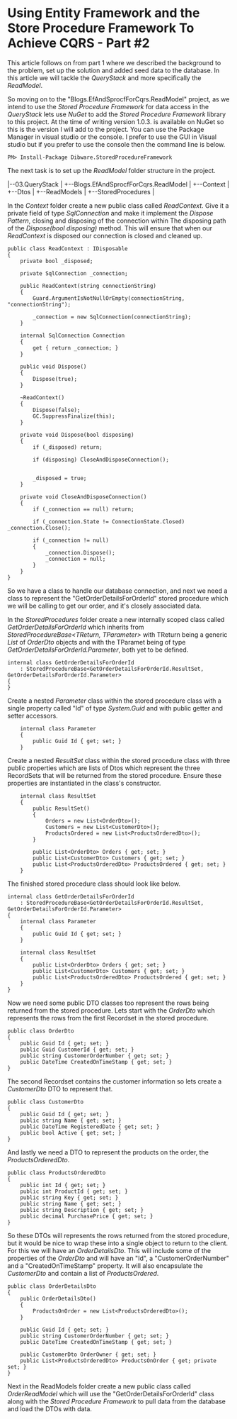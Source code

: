 # Using Entity Framework and the Store Procedure Framework To Achieve CQRS - Part #2

This article follows on from part 1 where we described the background to the problem, set up the solution and added seed data to the database. In this article we will tackle the *QueryStack* and more specifically the *ReadModel*.

So moving on to the "Blogs.EfAndSprocfForCqrs.ReadModel" project, as we intend to use the *Stored Procedure Framework* for data access in the *QueryStack* lets use *NuGet* to add the *Stored Procedure Framework* library to this project. At the time of writing version 1.0.3. is available on NuGet so this is the version I will add to the project. You can use the Package Manager in visual studio or the console. I prefer to use the GUI in Visual studio but if you prefer to use the console then the command line is  below.

    PM> Install-Package Dibware.StoredProcedureFramework
    
The next task is to set up the *ReadModel* folder structure in the project.

|--03.QueryStack
|  +--Blogs.EfAndSprocfForCqrs.ReadModel
|     +--Context
|     +--Dtos
|     +--ReadModels
|     +--StoredProcedures
|

In the *Context* folder create a new public class called *ReadContext*. Give it a private field of type *SqlConnection* and make it implement the *Dispose Pattern*, closing and disposing of the connection within The disposing path of the *Dispose(bool disposing)* method. This will ensure that when our *ReadContext* is disposed our connection is closed and cleaned up.

    public class ReadContext : IDisposable
    {
        private bool _disposed;

        private SqlConnection _connection;

        public ReadContext(string connectionString)
        {
            Guard.ArgumentIsNotNullOrEmpty(connectionString, "connectionString");

            _connection = new SqlConnection(connectionString);
        }

        internal SqlConnection Connection
        {
            get { return _connection; }
        }

        public void Dispose()
        {
            Dispose(true);
        }

        ~ReadContext()
        {
            Dispose(false);
            GC.SuppressFinalize(this);
        }

        private void Dispose(bool disposing)
        {
            if (_disposed) return;

            if (disposing) CloseAndDisposeConnection();
            

            _disposed = true;
        }

        private void CloseAndDisposeConnection()
        {
            if (_connection == null) return;

            if (_connection.State != ConnectionState.Closed) _connection.Close();

            if (_connection != null)
            {
                _connection.Dispose();
                _connection = null;
            }
        }
    }

So we have a class to handle our database connection, and next we need a class to represent the "GetOrderDetailsForOrderId" stored procedure which we will be calling to get our order, and it's closely associated data.

In the *StoredProcedures* folder create a new internally scoped class called *GetOrderDetailsForOrderId* which inherits from *StoredProcedureBase<TReturn, TParameter>* with TReturn being a generic *List* of *OrderDto* objects and with the TParamet being of type *GetOrderDetailsForOrderId.Parameter*, both yet to be defined. 

    internal class GetOrderDetailsForOrderId
        : StoredProcedureBase<GetOrderDetailsForOrderId.ResultSet, GetOrderDetailsForOrderId.Parameter>
    {
    }

Create a nested *Parameter* class within the stored procedure class with a single property called "Id" of type *System.Guid* and with public getter and setter accessors.
 
        internal class Parameter
        {
            public Guid Id { get; set; }
        }

Create a nested *ResultSet* class within the stored procedure class with three public properties which are lists of Dtos which represent the three RecordSets that will be returned from the stored procedure. Ensure these properties are instantiated in the class's constructor.

        internal class ResultSet
        {
            public ResultSet()
            {
                Orders = new List<OrderDto>();
                Customers = new List<CustomerDto>();
                ProductsOrdered = new List<ProductsOrderedDto>();
            }
            
            public List<OrderDto> Orders { get; set; }
            public List<CustomerDto> Customers { get; set; }
            public List<ProductsOrderedDto> ProductsOrdered { get; set; }
        }

The finished stored procedure class should look like below. 

    internal class GetOrderDetailsForOrderId
        : StoredProcedureBase<GetOrderDetailsForOrderId.ResultSet, GetOrderDetailsForOrderId.Parameter>
    {
        internal class Parameter
        {
            public Guid Id { get; set; }
        }

        internal class ResultSet
        {
            public List<OrderDto> Orders { get; set; }
            public List<CustomerDto> Customers { get; set; }
            public List<ProductsOrderedDto> ProductsOrdered { get; set; }
        }
    }
 
Now we need some public DTO classes too represent the rows being returned from the stored procedure. Lets start with the *OrderDto* which represents the rows from the first Recordset in the stored procedure.

    public class OrderDto
    {
        public Guid Id { get; set; }
        public Guid CustomerId { get; set; }
        public string CustomerOrderNumber { get; set; }
        public DateTime CreatedOnTimeStamp { get; set; }
    }
    
The second Recordset contains the customer information so lets create a *CustomerDto* DTO to represent that.
    
    public class CustomerDto
    {
        public Guid Id { get; set; }
        public string Name { get; set; }
        public DateTime RegisteredDate { get; set; }
        public bool Active { get; set; }
    }

And lastly we need a DTO to represent the products on the order, the *ProductsOrderedDto*.

    public class ProductsOrderedDto
    {
        public int Id { get; set; }
        public int ProductId { get; set; }
        public string Key { get; set; }
        public string Name { get; set; }
        public string Description { get; set; }
        public decimal PurchasePrice { get; set; }
    }

So these DTOs will represents the rows returned from the stored procedure, but it would be nice to wrap these into a single object to return to the client. For this we will have an *OrderDetailsDto*. This will include some of the properties of the *OrderDto* and will have an "Id", a "CustomerOrderNumber" and a "CreatedOnTimeStamp" property. It will also encapsulate the *CustomerDto* and contain a list of *ProductsOrdered*. 

    public class OrderDetailsDto
    {
        public OrderDetailsDto()
        {
            ProductsOnOrder = new List<ProductsOrderedDto>();
        }

        public Guid Id { get; set; }
        public string CustomerOrderNumber { get; set; }
        public DateTime CreatedOnTimeStamp { get; set; }

        public CustomerDto OrderOwner { get; set; }
        public List<ProductsOrderedDto> ProductsOnOrder { get; private set; }
    }
  
 
Next in the ReadModels folder create a new public class called *OrderReadModel* which will use the "GetOrderDetailsForOrderId" class along with the *Stored Procedure Framework* to pull data from the database and load the DTOs with data.

 
 

